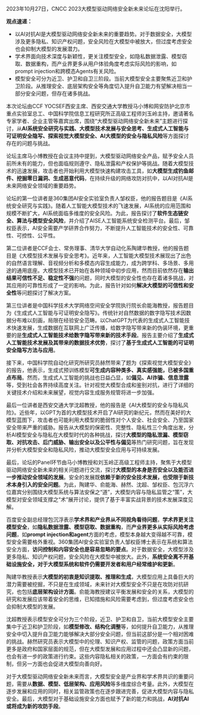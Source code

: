 2023年10月27日，CNCC 2023大模型驱动网络安全新未来论坛在沈阳举行。



**观点速递：**

- 以AI对抗AI是大模型驱动网络安全新未来的重要趋势。对于数据安全，大模型涉及更多隐私、知识产权问题，安全风险在大模型中被放大，但过度考虑安全也会抑制大模型的发展潜力。
- 学术界面向技术深度与新颖性，更关注模型安全，如隐私数据泄露、模型窃取、数据重构，而产业界更多从用户体验角度考虑实际风险的影响，如prompt injection和跨模态Agents有关风险。
- 模型安全可分为近卫、护卫和自卫三阶段。当前大模型安全主要聚焦近卫和护卫阶段。从推理安全、底层架构安全等角度切入提升自卫能力有望解决相当一部分安全问题，但存在诸多挑战。



本次论坛由CCF YOCSEF西安主席、西安交通大学教授马小博和网安防护北京市重点实验室总工、中国科学院信息工程研究所正高级工程师刘玉岭主持，邀请著名专家学者、企业主管等嘉宾出席，围绕“大模型驱动网络安全新未来”主题进行探讨，从**AI系统安全研究与实践、大模型技术发展与安全思考、生成式人工智能与可证明安全隐写、探索视觉大模型安全、AI大模型的安全与隐私风险**等方面探讨存在的问题与挑战。



论坛主席马小博教授在会议主持中提到，大模型驱动网络安全产品，赋予安全人员前所未有的能力，但也面临规则遵守、隐私泄露和产权保护等挑战。随着大模型技术的迅速发展，攻击者也开始利用大模型快速构建攻击工具，如**大模型生成钓鱼邮件、挖掘零日漏洞、生成恶意代码**，在持续升级的网络攻防对抗中，以AI对抗AI是未来网络安全领域的重要趋势。



论坛的第一位讲者是360集团AI安全实验室负责人邹权臣，他的报告题目是《AI系统安全研究与实践》。随着人工智能大模型技术的飞速发展，AI系统的应用范围和规模不断扩大，AI系统面临多维度的安全风险。为此，报告探讨了**软件生态链安全、算法与模型安全风险**，并介绍了AISE人工智能系统安全检测平台。最后，邹权臣表示，AI安全需要产学研界合作努力，不断提升人工智能技术的安全性、可靠性、可控性、公平性。



第二位讲者是CCF会士、常务理事、清华大学自动化系陶建华教授，他的报告题目是《大模型技术发展与安全思考》。近年来，人工智能大模型技术展现出了出色的自然语言理解、音视频分析和多模态内容生成能力，成为跨学科、多场景、多用途的通用底座。大模型技术已开始在各种领域中初步应用，然而目前依然存在**输出结果可信性不足、稳定性不强**的问题，同时大模型的安全性也存在着诸多挑战，对其应用的可靠性形成了一定的影响。为此，报告针对如何**解决大模型的可信性和安全性**等问题探讨了解决方案。



第三位讲者是中国科学技术大学网络空间安全学院执行院长俞能海教授，报告题目为《生成式人工智能与可证明安全隐写》。传统针对自然数据的数字隐写技术因数据分布难以刻画，局限在经验安全范畴。以ChatGPT为代表的生成式人工智能技术快速发展，生成数据在互联网上广泛传播，给数字隐写带来新的伪装环境，更重要的是**生成式人工智能技术给数字隐写带来新的技术手段**。报告主要介绍了**生成式人工智能技术发展及其带来的数据技术优势**，探讨了**基于生成式人工智能的可证明安全隐写方法与应用**。



接下来，中国科学院自动化研究所研究员赫然带来了题为《探索视觉大模型安全》的报告，他表示，生成式预训练模型**可生成内容种类多、真实感强能，已被多国重点布局**。然而，生成式人工智能的挑战也日益凸显，如**偏见、AI诈骗、信息泄露**等，受到社会各界持续高度关注。针对视觉大模型合成和鉴别对抗，进行了详细的关键技术介绍和未来展望，视觉内容生成服务规管将进一步加强。



最后一位讲者是西安交通大学沈超教授，他的报告是《AI大模型的安全与隐私风险》。近些年，以GPT为首的大模型技术开启了AI研究的新纪元，然而在美好的大模型蓝图下，攻击者也可能利用大模型的脆弱性对个人安全、社会安全、乃至国家安全带来严重的威胁。报告从大模型的保密性、完整性、隐私性三个角度出发，分析AI模型安全与隐私在大模型时代的各种挑战，探讨**大模型的隐私泄漏、模型窃取、对抗攻击、后门威胁、输出安全以及公平性与偏见**等热门研究问题，旨在发现并分析大模型安全和隐私风险，推动大模型安全应用与可持续发展。



最后，论坛的Panel环节由马小博教授和刘玉岭正高级工程师主持，聚焦于大模型驱动网络安全新未来的相关问题进行交流，探讨**大模型的本身是否安全以及能否进一步推动安全领域的发展**。安全的发展既**依赖于新的安全技术发展，也受限于新技术本身引入的安全问题**。为此，陶建华、俞能海、赫然、沈超、邹权臣、包沉浮六位嘉宾分别围绕大模型系统与算法安保之“道”，大模型内容与隐私监管之“策”，大模型对安全领域支撑之“术”展开讨论，提供了基于丰富实战背景的技术发展深度见解。



百度安全副总经理包沉浮表示**学术界和产业界从不同视角看待问题**，**学术界更关注模型安全**，如**隐私数据泄露、模型窃取、数据重构**，而**产业界更多从实际风险考虑问题**，如**prompt injection和agent**方面的考虑，模型本身越大变得越不可靠，模型安全需要格外重视。360集团AI安全实验室负责人邹权臣博士表示在系统和算法安全方面，**访问控制和内容安全也是容易忽略的要点**。对于数据安全，大模型涉及更多隐私、知识产权问题，安全风险在大模型中被放大。此外，**系统安全离不开基础设施安全，对于大模型系统和软件仍需要开发者和用户经常维护和更新**。



陶建华教授表示**大模型的初衷是知识提取、推理和生成**，大模型应用上具备巨大的潜力需要被挖掘，不只是在生成领域，未来针对大模型安全不只是在攻防对抗研究，也包括**底层架构设计方面**。俞能海教授建议平衡发展和安全的关系，大模型的研究和发展应该带着安全的思维，已知措施和风险需要考虑到，但过度考虑安全也会抑制大模型的发展。



沈超教授表示模型安全可分为三个阶段，近卫、护卫和自卫，当前大模型安全主要集中于近卫和护卫阶段，如**模型修改、结构化调整**等，如何提升自卫能力，从推理安全中切入提升自卫能力能够解决大部分安全问题，但当前这部分是一个相对困难的挑战。赫然研究员表示大模型中的伦理、知识产权、监管的问题，政策方面当前更多是政府和国家层面的规范，但在大模型发展和应用过程中还会凸显新的问题，也会有进一步的政策进行约束。这些内容隐私相关的政策，一方面会有约束的限制，但另一方面也会促进大模型向善向好。



对于大模型驱动网络安全新未来而言，大模型安全是产业界和学术界共识的重要问题，需要从**数据、模型、低层架构、应用风险**等多维度综合考量。此外，大模型在逐步发展和应用的同时，相关监管政策也在逐步跟进完善，促进大模型内容与隐私安全。最后，大模型对于基础设施安全方面也赋予了新的能力和挑战，**AI对抗AI或将成为新的攻防手段**。